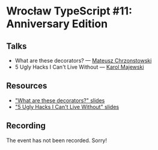 # Wrocław TypeScript #11: Anniversary Edition

## Talks

- What are these decorators? — [Mateusz Chrzonstowski](https://twitter.com/_mat3e_)
- 5 Ugly Hacks I Can't Live Without — [Karol Majewski](https://twitter.com/karoljmajewski)

## Resources

- ["What are these decorators?" slides](https://mat3e.github.io/talks/decorators/wts#/)
- ["5 Ugly Hacks I Can't Live Without" slides](https://paper.dropbox.com/doc/present/LBxHEVYDMTgovQir5Woxt)

## Recording

The event has not been recorded. Sorry!
